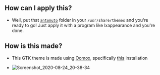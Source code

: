 ## How can I apply this?

- Well, put that [`antomuto`](https://github.com/antomuto4/My-AwesomeWM/tree/master/gtk_themes/antomuto) folder in your `/usr/share/themes` and you're ready to go! Just apply it with a program like lxappearance and you're done.

## How is this made?

- This GTK theme is made using [Oomox](https://github.com/themix-project/oomox), specifically [this](https://www.flathub.org/apps/details/com.github.themix_project.Oomox) installation

- ![Screenshot_2020-08-24_20-38-34](https://user-images.githubusercontent.com/56132390/91083003-db08a780-e649-11ea-8965-c06abedd69af.png)
